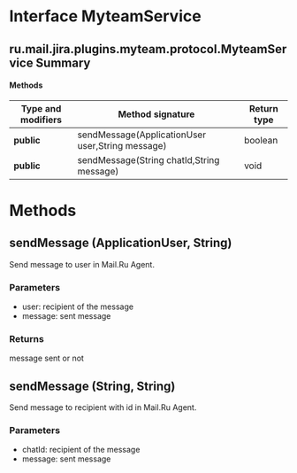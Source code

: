 Interface MyteamService
=======================
ru.mail.jira.plugins.myteam.protocol.MyteamService
Summary
-------
#### Methods
| Type and modifiers | Method signature                                 | Return type |
| ------------------ | ------------------------------------------------ | ----------- |
| **public**         | sendMessage(ApplicationUser user,String message) | boolean     |
| **public**         | sendMessage(String chatId,String message)        | void        |

Methods
=======
sendMessage (ApplicationUser, String)
-------------------------------------
Send message to user in Mail.Ru Agent.
### Parameters
- user: recipient of the message
- message: sent message
### Returns
message sent or not

sendMessage (String, String)
----------------------------
Send message to recipient with id in Mail.Ru Agent.
### Parameters
- chatId: recipient of the message
- message: sent message


